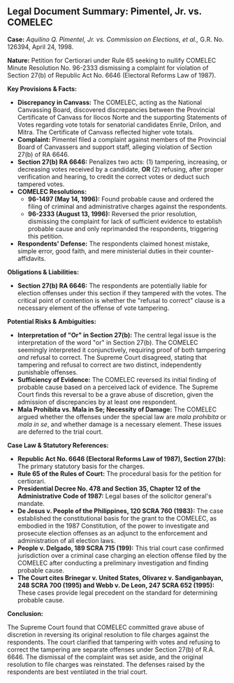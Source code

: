 ## Legal Document Summary: Pimentel, Jr. vs. COMELEC

**Case:** *Aquilino Q. Pimentel, Jr. vs. Commission on Elections, et al.,* G.R. No. 126394, April 24, 1998.

**Nature:** Petition for Certiorari under Rule 65 seeking to nullify COMELEC Minute Resolution No. 96-2333 dismissing a complaint for violation of Section 27(b) of Republic Act No. 6646 (Electoral Reforms Law of 1987).

**Key Provisions & Facts:**

*   **Discrepancy in Canvass:** The COMELEC, acting as the National Canvassing Board, discovered discrepancies between the Provincial Certificate of Canvass for Ilocos Norte and the supporting Statements of Votes regarding vote totals for senatorial candidates Enrile, Drilon, and Mitra. The Certificate of Canvass reflected higher vote totals.
*   **Complaint:** Pimentel filed a complaint against members of the Provincial Board of Canvassers and support staff, alleging violation of Section 27(b) of RA 6646.
*   **Section 27(b) RA 6646:** Penalizes two acts: (1) tampering, increasing, or decreasing votes received by a candidate, **OR** (2) refusing, after proper verification and hearing, to credit the correct votes or deduct such tampered votes.
*   **COMELEC Resolutions:**
    *   **96-1497 (May 14, 1996):** Found probable cause and ordered the filing of criminal and administrative charges against the respondents.
    *   **96-2333 (August 13, 1996):** Reversed the prior resolution, dismissing the complaint for lack of sufficient evidence to establish probable cause and only reprimanded the respondents, triggering this petition.
*   **Respondents' Defense:** The respondents claimed honest mistake, simple error, good faith, and mere ministerial duties in their counter-affidavits.

**Obligations & Liabilities:**

*   **Section 27(b) RA 6646:** The respondents are potentially liable for election offenses under this section if they tampered with the votes. The critical point of contention is whether the "refusal to correct" clause is a necessary element of the offense of vote tampering.

**Potential Risks & Ambiguities:**

*   **Interpretation of "Or" in Section 27(b):** The central legal issue is the interpretation of the word "or" in Section 27(b). The COMELEC seemingly interpreted it conjunctively, requiring proof of both tampering *and* refusal to correct. The Supreme Court disagreed, stating that tampering and refusal to correct are two distinct, independently punishable offenses.
*   **Sufficiency of Evidence:** The COMELEC reversed its initial finding of probable cause based on a perceived lack of evidence. The Supreme Court finds this reversal to be a grave abuse of discretion, given the admission of discrepancies by at least one respondent.
*   **Mala Prohibita vs. Mala in Se; Necessity of Damage:** The COMELEC argued whether the offenses under the special law are *mala prohibita* or *mala in se*, and whether damage is a necessary element. These issues are deferred to the trial court.

**Case Law & Statutory References:**

*   **Republic Act No. 6646 (Electoral Reforms Law of 1987), Section 27(b):** The primary statutory basis for the charges.
*   **Rule 65 of the Rules of Court:** The procedural basis for the petition for certiorari.
*   **Presidential Decree No. 478 and Section 35, Chapter 12 of the Administrative Code of 1987:** Legal bases of the solicitor general's mandate.
*   **De Jesus v. People of the Philippines, 120 SCRA 760 (1983):** The case established the constitutional basis for the grant to the COMELEC, as embodied in the 1987 Constitution, of the power to investigate and prosecute election offenses as an adjunct to the enforcement and administration of all election laws.
*   **People v. Delgado, 189 SCRA 715 (199):** This trial court case confirmed jurisdiction over a criminal case charging an election offense filed by the COMELEC after conducting a preliminary investigation and finding probable cause.
*   **The Court cites Brinegar v. United States, Olivarez v. Sandiganbayan, 248 SCRA 700 (1995) and Webb v. De Leon, 247 SCRA 652 (1995):** These cases provide legal precedent on the standard for determining probable cause.

**Conclusion:**

The Supreme Court found that COMELEC committed grave abuse of discretion in reversing its original resolution to file charges against the respondents. The court clarified that tampering with votes and refusing to correct the tampering are separate offenses under Section 27(b) of R.A. 6646. The dismissal of the complaint was set aside, and the original resolution to file charges was reinstated. The defenses raised by the respondents are best ventilated in the trial court.
